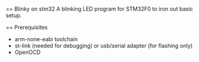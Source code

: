 == Blinky on stm32
A blinking LED program for STM32F0 to iron out basic setup.

== Prerequisites
* arm-none-eabi toolchain
* st-link (needed for debugging) or usb/serial adapter (for flashing only)
* OpenOCD


